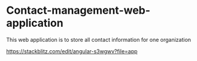 # Contact-management-web-application
This web application is to store all contact information for one organization


https://stackblitz.com/edit/angular-s3wgwv?file=app
